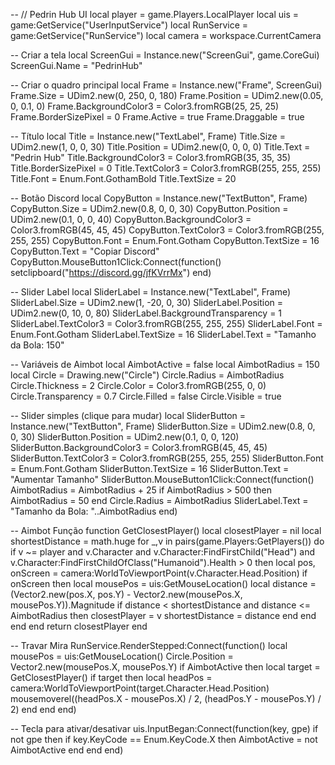 -- // Pedrin Hub UI
local player = game.Players.LocalPlayer
local uis = game:GetService("UserInputService")
local RunService = game:GetService("RunService")
local camera = workspace.CurrentCamera

-- Criar a tela
local ScreenGui = Instance.new("ScreenGui", game.CoreGui)
ScreenGui.Name = "PedrinHub"

-- Criar o quadro principal
local Frame = Instance.new("Frame", ScreenGui)
Frame.Size = UDim2.new(0, 250, 0, 180)
Frame.Position = UDim2.new(0.05, 0, 0.1, 0)
Frame.BackgroundColor3 = Color3.fromRGB(25, 25, 25)
Frame.BorderSizePixel = 0
Frame.Active = true
Frame.Draggable = true

-- Título
local Title = Instance.new("TextLabel", Frame)
Title.Size = UDim2.new(1, 0, 0, 30)
Title.Position = UDim2.new(0, 0, 0, 0)
Title.Text = "Pedrin Hub"
Title.BackgroundColor3 = Color3.fromRGB(35, 35, 35)
Title.BorderSizePixel = 0
Title.TextColor3 = Color3.fromRGB(255, 255, 255)
Title.Font = Enum.Font.GothamBold
Title.TextSize = 20

-- Botão Discord
local CopyButton = Instance.new("TextButton", Frame)
CopyButton.Size = UDim2.new(0.8, 0, 0, 30)
CopyButton.Position = UDim2.new(0.1, 0, 0, 40)
CopyButton.BackgroundColor3 = Color3.fromRGB(45, 45, 45)
CopyButton.TextColor3 = Color3.fromRGB(255, 255, 255)
CopyButton.Font = Enum.Font.Gotham
CopyButton.TextSize = 16
CopyButton.Text = "Copiar Discord"
CopyButton.MouseButton1Click:Connect(function()
    setclipboard("https://discord.gg/jfKVrrMx")
end)

-- Slider Label
local SliderLabel = Instance.new("TextLabel", Frame)
SliderLabel.Size = UDim2.new(1, -20, 0, 30)
SliderLabel.Position = UDim2.new(0, 10, 0, 80)
SliderLabel.BackgroundTransparency = 1
SliderLabel.TextColor3 = Color3.fromRGB(255, 255, 255)
SliderLabel.Font = Enum.Font.Gotham
SliderLabel.TextSize = 16
SliderLabel.Text = "Tamanho da Bola: 150"

-- Variáveis de Aimbot
local AimbotActive = false
local AimbotRadius = 150
local Circle = Drawing.new("Circle")
Circle.Radius = AimbotRadius
Circle.Thickness = 2
Circle.Color = Color3.fromRGB(255, 0, 0)
Circle.Transparency = 0.7
Circle.Filled = false
Circle.Visible = true

-- Slider simples (clique para mudar)
local SliderButton = Instance.new("TextButton", Frame)
SliderButton.Size = UDim2.new(0.8, 0, 0, 30)
SliderButton.Position = UDim2.new(0.1, 0, 0, 120)
SliderButton.BackgroundColor3 = Color3.fromRGB(45, 45, 45)
SliderButton.TextColor3 = Color3.fromRGB(255, 255, 255)
SliderButton.Font = Enum.Font.Gotham
SliderButton.TextSize = 16
SliderButton.Text = "Aumentar Tamanho"
SliderButton.MouseButton1Click:Connect(function()
    AimbotRadius = AimbotRadius + 25
    if AimbotRadius > 500 then
        AimbotRadius = 50
    end
    Circle.Radius = AimbotRadius
    SliderLabel.Text = "Tamanho da Bola: "..AimbotRadius
end)

-- Aimbot Função
function GetClosestPlayer()
    local closestPlayer = nil
    local shortestDistance = math.huge
    for _,v in pairs(game.Players:GetPlayers()) do
        if v ~= player and v.Character and v.Character:FindFirstChild("Head") and v.Character:FindFirstChildOfClass("Humanoid").Health > 0 then
            local pos, onScreen = camera:WorldToViewportPoint(v.Character.Head.Position)
            if onScreen then
                local mousePos = uis:GetMouseLocation()
                local distance = (Vector2.new(pos.X, pos.Y) - Vector2.new(mousePos.X, mousePos.Y)).Magnitude
                if distance < shortestDistance and distance <= AimbotRadius then
                    closestPlayer = v
                    shortestDistance = distance
                end
            end
        end
    end
    return closestPlayer
end

-- Travar Mira
RunService.RenderStepped:Connect(function()
    local mousePos = uis:GetMouseLocation()
    Circle.Position = Vector2.new(mousePos.X, mousePos.Y)
    if AimbotActive then
        local target = GetClosestPlayer()
        if target then
            local headPos = camera:WorldToViewportPoint(target.Character.Head.Position)
            mousemoverel((headPos.X - mousePos.X) / 2, (headPos.Y - mousePos.Y) / 2)
        end
    end
end)

-- Tecla para ativar/desativar
uis.InputBegan:Connect(function(key, gpe)
    if not gpe then
        if key.KeyCode == Enum.KeyCode.X then
            AimbotActive = not AimbotActive
        end
    end
end)
